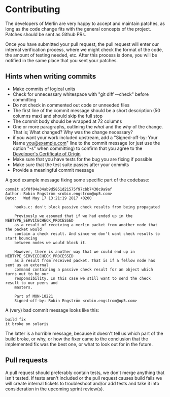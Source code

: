 
# Contributing

The developers of Merlin are very happy to accept and maintain patches, as long
as the code change fits with the general concepts of the project. Patches
should be sent as Github PRs.

Once you have submitted your pull request, the pull request will enter our
internal verification process, where we might check the format of the code, the
amount of testing needed, etc. After this process is done, you will be notified
in the same place that you sent your patches.

## Hints when writing commits

  * Make commits of logical units
  * Check for unnecessary whitespace with "git diff --check" before committing
  * Do not check in commented out code or unneeded files
  * The first line of the commit message should be a short description (50
  columns max) and should skip the full stop
  * The commit body should be wrapped at 72 columns
  * One or more paragraphs, outlining the _what_ and the _why_ of the change.
  That is; What changed? Why was the change necessary?
  * if you want your work included upstream, add a "Signed-off-by: Your Name
  <you@example.com>" line to the commit message (or just use the option "-s"
  when committing) to confirm that you agree to the [Developer's Certificate of Origin](https://developercertificate.org/)
  * Make sure that you have tests for the bug you are fixing if possible
  * Make sure that the test suite passes after your commits
  * Provide a meaningful commit message

A good example message fixing some specific part of the codebase:

```
commit a5f0f04e34ab9d5851d21575f97cbb7430c9a9af
Author: Robin Engström <robin.engstrom@op5.com>
Date:   Wed May 17 13:21:19 2017 +0200

    hooks.c: don't block passive check results from being propagated

    Previously we assumed that if we had ended up in the NEBTYPE_SERVICECHECK_PROCESSED
    as a result of receiving a merlin packet from another node that the packet would
    contain a check result. And since we don't want check results to start bouncing
    between nodes we would block it.

    However, there is another way that we could end up in NEBTYPE_SERVICECHECK_PROCESSED
    as a result from received packet. That is if a fellow node has sent us an external
    command containing a passive check result for an object which turns out to be our
    responsibility. In this case we still want to send the check result to our peers and
    masters.

    Part of MON-10221
    Signed-off-by: Robin Engström <robin.engstrom@op5.com>
```

A (very) bad commit message looks like this:
```
build fix
it broke on solaris
```
The latter is a horrible message, because it doesn't tell us which part of
the build broke, or why, or how the fixer came to the conclusion that the
implemented fix was the best one, or what to look out for in the future.

## Pull requests

A pull request should preferably contain tests, we don't merge anything that
isn't tested. If tests aren't included or the pull request causes build fails
we will create internal tickets to troubleshoot and/or add tests and take it
into consideration in the upcoming sprint review(s).


